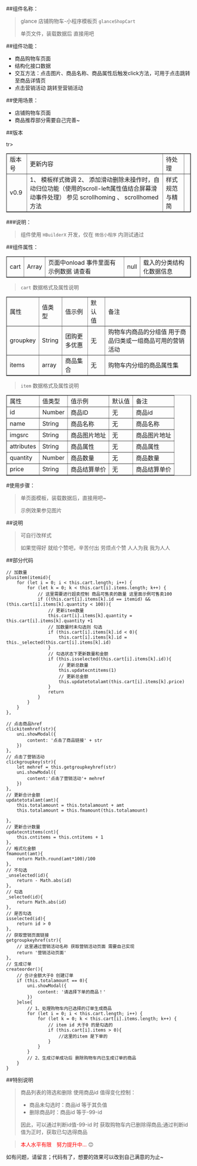##组件名称：
>glance 店铺购物车-小程序模板页 `glanceShopCart`
>
>单页文件，装载数据后 直接用吧

##组件功能：

* 商品购物车页面
* 结构化接口数据
* 交互方法：点击图片、商品名称、商品属性后触发click方法，可用于点击跳转至商品详情页
* 点击营销活动 跳转至营销活动

##使用场景：
*  店铺购物车页面
*  商品推荐部分需要自己完善~

##版本
<table border=”1”>
<tr>
<td>版本号</td>
<td>更新内容</td>
<td>待处理<td>
</tr>
tr>
<td>v0.9</td>
<td>
1、 模板样式微调
2、 添加滑动删除未操作时，自动归位功能（使用的scroll-left属性值结合屏幕滑动事件处理）
参见 scrollhoming 、 scrollhomed 方法
</td>
<td>样式规范与精简<td>
</tr>
</table>

###说明：
>组件使用 `HBuilderX` 开发，仅在 `微信小程序` 内测试通过

##组件属性：

<table border=”1”>
<tr>
<td>cart</td>
<td>Array</td>
<td> 页面中onload 事件里面有示例数据 请查看
</td>
<td>null</td>
<td>载入的分类结构化数据信息</td>
</tr>
</table>

> `cart` 数据格式及属性说明
<table border=”1”>
<tr>
<td>属性</td>
<td>值类型</td>
<td>值示例</td>
<td>默认值</td>
<td>备注</td>
</tr>
<tr>
<td>groupkey</td>
<td>String</td>	
<td>团购更多优惠</td>
<td>无</td>
<td>购物车内商品的分组值 用于商品归类或一组商品可用的营销活动</td>
</tr>
<tr>
<td>items</td>
<td>array</td>
<td>商品集合</td>
<td>无</td>
<td>购物车内分组的商品属性集</td>
</tr>
</table>

> `item` 数据格式及属性说明
<table border=”1”>
<tr>
<td>属性</td>
<td>值类型</td>
<td>值示例</td>
<td>默认值</td>
<td>备注</td>
</tr>
<tr>
<td>id</td>
<td>Number</td>	
<td>商品ID</td>
<td>无</td>
<td>商品id</td>
</tr>
<tr>
<td>name</td>
<td>String</td>
<td>商品名称</td>
<td>无</td>
<td>商品名称</td>
</tr>
<tr>
<td>imgsrc</td>
<td>String</td>	
<td>商品图片地址</td>
<td>无</td>
<td>商品图片地址</td>
</tr>
<tr>
<td>attributes</td>
<td>String</td>
<td>商品属性</td>
<td>无</td>
<td>商品属性</td>
</tr>
<tr>
<td>quantity</td>
<td>Number</td>	
<td>商品数量</td>
<td>无</td>
<td>商品数量</td>
</tr>
<tr>
<td>price</td>
<td>String</td>
<td>商品结算单价</td>
<td>无</td>
<td>商品结算单价</td>
</tr>
</table>

#使用步骤：
>单页面模板，装载数据后，直接用吧~
>
>示例效果参见图片

##说明
> 可自行改样式
> 
> 如果觉得好 就给个赞吧，辛苦付出 劳烦点个赞 人人为我 我为人人

##部分代码
~~~~~
// 加数量
plusitem(itemid){
    for (let i = 0; i < this.cart.length; i++) {
        for (let k = 0; k < this.cart[i].items.length; k++) {
            // 这里需要进行超卖控制 商品可售卖的数量 这里面示例可售卖100
            if ((this.cart[i].items[k].id == itemid) && (this.cart[i].items[k].quantity < 100)){
                // 更新item数量
                this.cart[i].items[k].quantity = this.cart[i].items[k].quantity +1
                // 加数量时未勾选则 勾选
                if (this.cart[i].items[k].id < 0){
                    this.cart[i].items[k].id = this._selected(this.cart[i].items[k].id)
                }
                // 勾选状态下更新数量和金额
                if (this.isselected(this.cart[i].items[k].id)){
                    // 更新总数量
                    this.updatecntitems(1)
                    // 更新总金额
                    this.updatetotalamt(this.cart[i].items[k].price)
                }
                return
            }
        }
    }
},

// 点击商品href
clickitemhref(str){
    uni.showModal({
        content: '点击了商品链接' + str
    })
},
// 点击了营销活动
clickgroupkey(str){
    let mehref = this.getgroupkeyhref(str)
    uni.showModal({
        content:'点击了营销活动'+ mehref
    })
},
// 更新合计金额
updatetotalamt(amt){
    this.totalamount = this.totalamount + amt
    this.totalamount = this.fmamount(this.totalamount)
    
},
// 更新合计数量
updatecntitems(cnt){
    this.cntitems = this.cntitems + 1
},
// 格式化金额
fmamount(amt){
    return Math.round(amt*100)/100
},
// 不勾选
_unselected(id){
    return - Math.abs(id)
},
// 勾选
_selected(id){
    return Math.abs(id)
},
// 是否勾选
isselected(id){
    return id > 0
},
// 获取营销页面链接
getgroupkeyhref(str){
    // 这里通过营销活动名称 获取营销活动页面 需要自己实现
    return '营销活动页面'
},
// 生成订单
createorder(){
    // 合计金额大于0 创建订单
    if (this.totalamount == 0){
        uni.showModal({
            content: '请选择下单的商品！'
        })
    }else{
        // 1、处理购物车内已选择的订单生成商品
        for (let i = 0; i < this.cart.length; i++) {
            for (let k = 0; k < this.cart[i].items.length; k++) {
                // item id 大于0 的是勾选的
                if (this.cart[i].items > 0){
                    //这里的item 是下单的
                }
            }
        }
        // 2、生成订单成功后 删除购物车内已生成订单的商品
    }
}
~~~~~

##特别说明
>商品列表的筛选和删除 使用商品id 值得变化控制：
>* 商品未勾选时：商品id 等于其负值
>* 删除商品时：商品id 等于-99-id
>
>因此，可以通过判断id值-99-id 时 获取购物车内已删除得商品;通过判断id值为正时，获取已勾选得商品

><font color='#FF0000' >本人水平有限&emsp;努力提升中...  </font> :blush:

如有问题，请留言；代码有了，想要的效果可以改到自己满意的为止~ 
